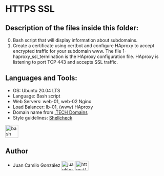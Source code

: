 # HTTPS SSL

## Description of the files inside this folder:

0. Bash script that will display information about subdomains.
1. Create a certificate using certbot and configure HAproxy to accept encrypted traffic for your subdomain www. The file 1-haproxy_ssl_termination is the HAproxy configuration file. HAproxy is listening to port TCP 443 and accepts SSL traffic.


## Languages and Tools:

- OS: Ubuntu 20.04 LTS
- Language: Bash script
- Web Servers: web-01, web-02 Nginx
- Load Balancer: lb-01, (www) HAproxy
- Domain name from [.TECH Domains](https://get.tech/)
- Style guidelines: [Shellcheck](https://github.com/koalaman/shellcheck)

<p align="left"> <a href="https://www.gnu.org/software/bash/" target="_blank" rel="noreferrer"> <img src="https://www.vectorlogo.zone/logos/gnu_bash/gnu_bash-icon.svg" alt="bash" width="40" height="40"/> </a> </p>


## Author

- Juan Camilo González <a href="https://twitter.com/juankter" target="blank"><img align="center" src="https://raw.githubusercontent.com/rahuldkjain/github-profile-readme-generator/master/src/images/icons/Social/twitter.svg" alt="juankter" height="30" width="40" /></a>
<a href="https://bit.ly/2MBNR0t" target="blank"><img align="center" src="https://raw.githubusercontent.com/rahuldkjain/github-profile-readme-generator/master/src/images/icons/Social/linked-in-alt.svg" alt="https://bit.ly/2mbnr0t" height="30" width="40" /></a>
